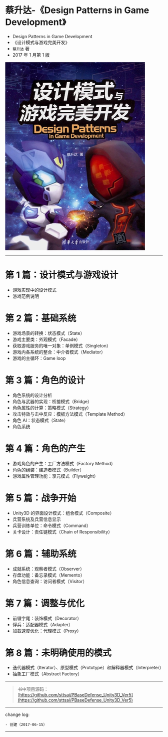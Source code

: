 # 蔡升达-《Design Patterns in Game Development》

* Design Patterns in Game Development
* 《设计模式与游戏完美开发》
* `蔡升达` 著
* 2017 年 1 月第 1 版

![](media/14975116230368.jpg)

-------

# 第 1 篇：设计模式与游戏设计

* 游戏实现中的设计模式
* 游戏范例说明

# 第 2 篇：基础系统

* 游戏场景的转换：状态模式（State）
* 游戏主要类：外观模式（Facade）
* 获取游戏服务的唯一对象：单例模式（Singleton）
* 游戏内各系统的整合：中介者模式（Mediator）
* 游戏的主循环：Game loop

# 第 3 篇：角色的设计

* 角色系统的设计分析
* 角色与武器的实现：桥接模式（Bridge）
* 角色属性的计算：策略模式（Strategy）
* 攻击特效与击中反应：模板方法模式（Template Method）
* 角色 AI：状态模式（State）
* 角色系统

# 第 4 篇：角色的产生

* 游戏角色的产生：工厂方法模式（Factory Method）
* 角色的组装：建造者模式（Builder）
* 游戏属性管理功能：享元模式（Flyweight）

# 第 5 篇：战争开始

* Unity3D 的界面设计模式：组合模式（Composite）
* 兵营系统及兵营信息显示
* 兵营训练单位：命令模式（Command）
* 关卡设计：责任链模式（Chain of Responsibility）

# 第 6 篇：辅助系统

* 成就系统：观察者模式（Observer）
* 存盘功能：备忘录模式（Memento）
* 角色信息查询：访问者模式（Visitor）

# 第 7 篇：调整与优化

* 前缀字尾：装饰模式（Decorator）
* 俘兵：适配器模式（Adapter）
* 加载速度优化：代理模式（Proxy）

# 第 8 篇：未明确使用的模式

* 迭代器模式（Iterator）、原型模式（Prototype）和解释器模式（Interpreter）
* 抽象工厂模式（Abstract Factory）

-------

> 书中项目源码：[https://github.com/sttsai/PBaseDefense_Unity3D_Ver5](https://github.com/sttsai/PBaseDefense_Unity3D_Ver5)

---

change log: 

	- 创建（2017-06-15）

---

